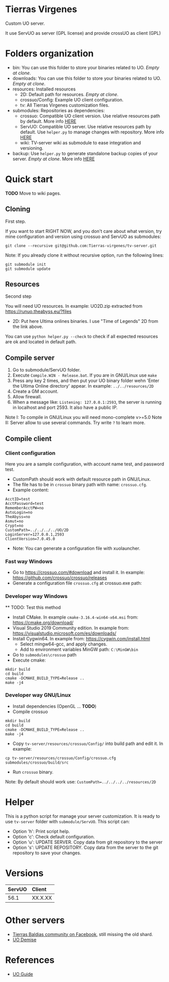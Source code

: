 # Tierras Virgenes

Custom UO server.

It use ServUO as server (GPL license) and provide crossUO as client (GPL) 

# Folders organization

* bin: You can use this folder to store your binaries related to UO. *Empty at clone*.
* downloads: You can use this folder to store your binaries related to UO. *Empty at clone*.
* resources: Installed resources
    * 2D: Default path for resources. *Empty at clone*.
    * crossuo/Config: Example UO client configuration.
    * tv: All Tierras Virgenes customization files.
* submodules: Repositories as dependencies:
    * crossuo: Compatible UO client version. Use relative resources path by default. More info [HERE](**TODO**)
    * ServUO: Compatible UO server. Use relative resources path by default. Use `helper.py` to manage changes with repository. More info [HERE](**TODO**)
    * wiki: TV-server wiki as submodule to ease integration and versioning.
* backup: Use `helper.py` to generate standalone backup copies of your server. *Empty at clone*. More info [HERE](**TODO**)

# Quick start

**TODO** Move to wiki pages.

## Cloning

First step.

If you want to start RIGHT NOW, and you don't care about what version, try mine configuration and version using crossuo and ServUO as submodules:

```
git clone --recursive git@github.com:Tierras-virgenes/tv-server.git
```

Note: If you already clone it without recursive option, run the following lines:

```
git submodule init
git submodule update
```

## Resources

Second step

You will need UO resources. In example: UO2D.zip extracted from https://runuo.theabyss.eu/?files

* 2D: Put here Ultima onlines binaries. I use "Time of Legends" 2D from the link above.

You can use `python helper.py --check` to check if all expected resources are ok and located in default path.

## Compile server

1. Go to submodule/ServUO folder.
2. Execute `Compile.WIN - Release.bat`. If you are in GNU/Linux use `make`
3. Press any key 2 times, and then put your UO binary folder wehn 'Enter the Ultima Online directory' appear. In example: `../../resources/2D`
4. Create a GM account.
5. Allow firewall.
6. When a message like: `Listening: 127.0.0.1:2593`, the server is running in localhost and port 2593. It also have a public IP.

Note I: To compile in GNU/Linux you will need mono-complete v>=5.0
Note II: Server allow to use several commands. Try write `?` to learn more.

## Compile client

### Client configuration

Here you are a sample configuration, with account name test, and password test.  

* CustomPath should work with default resource path in GNU/Linux.
* The file has to be in `crossuo` binary path with name: `crossuo.cfg`.
* Example content:

```
AcctID=test
AcctPassword=test
RememberAcctPW=no
AutoLogin=no
TheAbyss=no
Asmut=no
Crypt=no
CustomPath=../../../../UO/2D
LoginServer=127.0.0.1,2593
ClientVersion=7.0.45.0
```

* Note: You can generate a configuration file with xuolauncher.

### Fast way Windows

* Go to https://crossuo.com/#download and install it. In example: https://github.com/crossuo/crossuo/releases
* Generate a configuration file `crossuo.cfg` at crossuo.exe path:

### Developer way Windows

** TODO: Test this method

* Install CMake. In example `cmake-3.16.4-win64-x64.msi` from: https://cmake.org/download/
* Visual Studio 2019 Community edition. In example from: https://visualstudio.microsoft.com/es/downloads/
* Install Cygwin64. In example from: https://cygwin.com/install.html
    * Select mingw64-gcc, and apply changes.
    * Add to environment variables MinGW path: `C:\MinGW\bin`
* Go to `submodules\crossuo` path
* Execute cmake:

```
mkdir build
cd build
cmake -DCMAKE_BUILD_TYPE=Release ..
make -j4
```

### Developer way GNU/Linux

* Install dependencies (OpenGL ... **TODO**)
* Compile crossuo
```
mkdir build
cd build
cmake -DCMAKE_BUILD_TYPE=Release ..
make -j4
```
* Copy `tv-server/resources/crossuo/Config/` into build path and edit it. In example: 
```
cp tv-server/resources/crossuo/Config/crossuo.cfg submodules/crossuo/build/src
```
* Run `crossuo` binary.

Note: By default should work use: `CustomPath=../../../../resources/2D`

# Helper

This is a python script for manage your server customization. It is ready to use `tv-server` folder with `submodule/ServUO`. This script can:

* Option 'h': Print script help.
* Option 'c': Check default configuration.
* Option 'u': UPDATE SERVER. Copy data from git repository to the server
* Option 's': UPDATE REPOSITORY. Copy data from the server to the git repository to save your changes.

# Versions

| ServUO | Client |
|:------|:-------|
| 56.1 | XX.X.XX |

# Other servers

* [Tierras Baldias community on Facebook](https://www.facebook.com/TierrasBaldiasUO), still missing the old shard.
* [UO Demise](https://www.uogdemise.com/)

# References

* [UO Guide](http://www.uoguide.com/Main_Page)